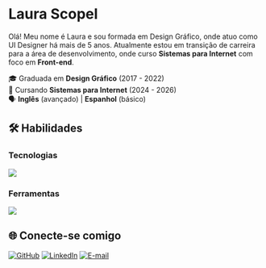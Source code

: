 # Laura Scopel

Olá! Meu nome é Laura e sou formada em Design Gráfico, onde atuo como UI Designer há mais de 5 anos. Atualmente estou em transição de carreira para a área de desenvolvimento, onde curso <strong>Sistemas para Internet</strong> com foco em <strong>Front-end</strong>. 

🎓 Graduada em <strong>Design Gráfico</strong> (2017 - 2022)   
📖 Cursando <strong>Sistemas para Internet</strong> (2024 - 2026)  
🗣️ <strong>Inglês</strong> (avançado) | <strong>Espanhol</strong> (básico)

## 🛠️ Habilidades
### Tecnologias
<img src="https://skillicons.dev/icons?i=html,css,javascript,java,python">

### Ferramentas
<img src="https://skillicons.dev/icons?i=vscode,sublime,wordpress,figma,xd,ps,ai,">

## 🌐 Conecte-se comigo 

[![GitHub](https://img.shields.io/badge/GitHub-000?style=for-the-badge&logo=github&logoColor=white)](https://github.com/laurascopel)
[![LinkedIn](https://img.shields.io/badge/-LinkedIn-000?style=for-the-badge&logo=linkedin&logoColor=30A3DC)](https://www.linkedin.com/in/SEUUSERNAME/)
[![E-mail](https://img.shields.io/badge/-Email-000?style=for-the-badge&logo=microsoft-outlook&logoColor=E94D5F)](mailto:laura.scopel@hotmail.com)